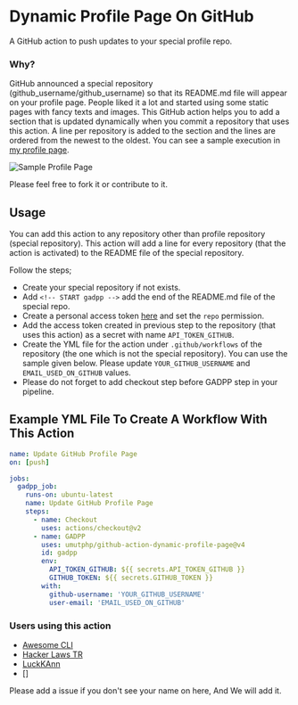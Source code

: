 # Dynamic Profile Page On GitHub

A GitHub action to push updates to your special profile repo.

### Why?

GitHub announced a special repository (github_username/github_username) so that its README.md file will appear on your profile page. People liked it a lot and started using some static pages with fancy texts and images. This GitHub action helps you to add a section that is updated dynamically when you commit a repository that uses this action. A line per repository is added to the section and the lines are ordered from the newest to the oldest. You can see a sample execution in [my profile page](https://github.com/umutphp).

![Sample Profile Page](./assets/github_profile_sample.png)

Please feel free to fork it or contribute to it.

## Usage

You can add this action to any repository other than profile repository (special repository). This action will add a line for every repository (that the action is activated) to the README file of the special repository.

Follow the steps;
- Create your special repository if not exists.
- Add `<!-- START gadpp -->` add the end of the README.md file of the special repo.
- Create a personal access token [here](https://github.com/settings/tokens) and set the `repo` permission.
- Add the access token created in previous step to the repository (that uses this action) as a secret with name `API_TOKEN_GITHUB`.
- Create the YML file for the action under `.github/workflows` of the repository (the one which is not the special repository). You can use the sample given below. Please update `YOUR_GITHUB_USERNAME` and `EMAIL_USED_ON_GITHUB` values.
- Please do not forget to add checkout step before GADPP step in your pipeline.

## Example YML File To Create A Workflow With This Action

```yml
name: Update GitHub Profile Page
on: [push]

jobs:
  gadpp_job:
    runs-on: ubuntu-latest
    name: Update GitHub Profile Page
    steps:
      - name: Checkout
        uses: actions/checkout@v2
      - name: GADPP
        uses: umutphp/github-action-dynamic-profile-page@v4
        id: gadpp
        env:
          API_TOKEN_GITHUB: ${{ secrets.API_TOKEN_GITHUB }}
          GITHUB_TOKEN: ${{ secrets.GITHUB_TOKEN }}
        with:
          github-username: 'YOUR_GITHUB_USERNAME'
          user-email: 'EMAIL_USED_ON_GITHUB'

```

### Users using this action 

- [Awesome CLI](https://github.com/umutphp/awesome-cli)
- [Hacker Laws TR](https://github.com/umutphp/hacker-laws-tr)
- [LuckKAnn](https://github.com/LuckKAnn/LuckKAnn)
- []

Please add a issue if you don't see your name on here, And We will add it.
